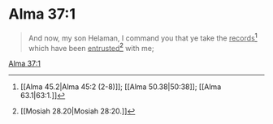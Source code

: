 # Alma 37:1

> And now, my son Helaman, I command you that ye take the <u>records</u>[^a] which have been <u>entrusted</u>[^b] with me;

[Alma 37:1](https://www.churchofjesuschrist.org/study/scriptures/bofm/alma/37?lang=eng&id=p1#p1)


[^a]: [[Alma 45.2|Alma 45:2 (2-8)]]; [[Alma 50.38|50:38]]; [[Alma 63.1|63:1.]]
[^b]: [[Mosiah 28.20|Mosiah 28:20.]]
